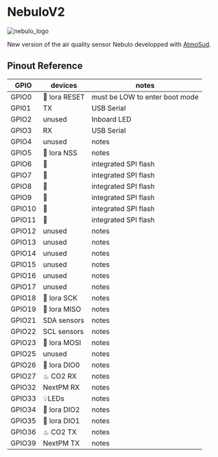 # NebuloV2

![nebulo_logo](https://aircarto.fr/images/nebuleair/LogoNebuleAir.png)

New version of the air quality sensor Nebulo developped with [AtmoSud](https://www.atmosud.org/).

## Pinout Reference

|GPIO| devices | notes |
|----|-----|-----|
|GPIO0|📶 lora RESET| must be LOW to enter boot mode|
|GPI01| TX | USB Serial |
|GPIO2| unused | Inboard LED |
|GPIO3| RX | USB Serial |
|GPIO4| unused | notes |
|GPIO5| 📶 lora NSS | notes |
|GPIO6| &#x1F6D1;	 | integrated SPI flash |
|GPIO7| &#x1F6D1; | integrated SPI flash |
|GPIO8| &#x1F6D1; | integrated SPI flash |
|GPIO9| &#x1F6D1; | integrated SPI flash |
|GPIO10| &#x1F6D1; | integrated SPI flash |
|GPIO11| &#x1F6D1; | integrated SPI flash |
|GPIO12| unused | notes |
|GPIO13| unused | notes |
|GPIO14| unused | notes |
|GPIO15| unused | notes |
|GPIO16| unused | notes |
|GPIO17| unused | notes |
|GPIO18| 📶 lora SCK | notes |
|GPIO19| 📶 lora MISO | notes |
|GPIO21| SDA sensors | notes |
|GPIO22| SCL sensors | notes |
|GPIO23| 📶 lora MOSI | notes |
|GPIO25| unused | notes |
|GPIO26| 📶 lora DIO0 | notes |
|GPIO27| ♨ CO2 RX | notes |
|GPIO32| NextPM RX | notes |
|GPIO33| 💡LEDs | notes |
|GPIO34| 📶 lora DIO2 | notes |
|GPIO35| 📶 lora DIO1 | notes |
|GPIO36| ♨ CO2 TX  | notes |
|GPIO39| NextPM TX | notes |
